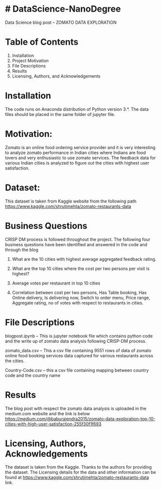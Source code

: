 # # DataScience-NanoDegree
Data Science blog post – ZOMATO DATA EXPLORATION


# Table of Contents

1. Installation
2. Project Motivation
3. File Descriptions
4. Results
5. Licensing, Authors, and Acknowledgements

# Installation

The code runs on Anaconda distribution of Python version 3.*. The data files should be placed in the same folder of jupyter file.

# Motivation:
Zomato is an online food ordering service provider and it is very interesting to analyze zomato performance in Indian cities where Indians are food lovers and very enthusiastic to use zomato services. The feedback data for various Indian cities is analyzed to figure out the cities with highest user satisfaction.


# Dataset: 
This dataset is taken from Kaggle website from the following path
https://www.kaggle.com/shrutimehta/zomato-restaurants-data


# Business Questions
CRISP DM process is followed throughout the project. The following four business questions have been identified and answered in the code and through the blog


1. What are the 10 cities with highest average aggregated feedback rating.

2. What are the top 10 cities where the cost per two persons per visit is highest?

3. Average votes per restaurant in top 10 cities

4. Correlation between cost per two persons, Has Table booking, Has Online delivery, Is delivering now, Switch to order menu, Price range, Aggregate rating, no of votes with respect to restaurants in cities.


# File Descriptions
blogpost.ipynb – This is jupyter notebook file which contains python code and the write up of zomato data analysis following CRISP-DM process.


zomato_data.csv – This a csv file containing 9551 rows of data of zomato online food booking services data captured for various restaurants across the cities.

Country-Code.csv – this a csv file containing mapping between country code and the country name 

# Results
The blog post with respect the zomato data analysis is uploaded in the medium.com website and the link is below
https://medium.com/@baburajendra2015/zomato-data-exploration-top-10-cities-with-high-user-satisfaction-255f30f1f693
 

# Licensing, Authors, Acknowledgements

The dataset is taken from the Kaggle. Thanks to the authors for providing the dataset. The Licensing details for the data and other information can be found at https://www.kaggle.com/shrutimehta/zomato-restaurants-data link. 

